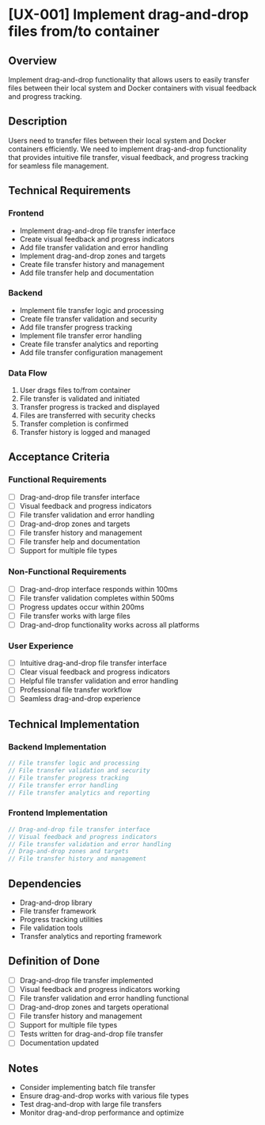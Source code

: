 # [UX-001] Implement drag-and-drop files from/to container

## Overview

Implement drag-and-drop functionality that allows users to easily transfer files between their local system and Docker containers with visual feedback and progress tracking.

## Description

Users need to transfer files between their local system and Docker containers efficiently. We need to implement drag-and-drop functionality that provides intuitive file transfer, visual feedback, and progress tracking for seamless file management.

## Technical Requirements

### Frontend

- Implement drag-and-drop file transfer interface
- Create visual feedback and progress indicators
- Add file transfer validation and error handling
- Implement drag-and-drop zones and targets
- Create file transfer history and management
- Add file transfer help and documentation

### Backend

- Implement file transfer logic and processing
- Create file transfer validation and security
- Add file transfer progress tracking
- Implement file transfer error handling
- Create file transfer analytics and reporting
- Add file transfer configuration management

### Data Flow

1. User drags files to/from container
2. File transfer is validated and initiated
3. Transfer progress is tracked and displayed
4. Files are transferred with security checks
5. Transfer completion is confirmed
6. Transfer history is logged and managed

## Acceptance Criteria

### Functional Requirements

- [ ] Drag-and-drop file transfer interface
- [ ] Visual feedback and progress indicators
- [ ] File transfer validation and error handling
- [ ] Drag-and-drop zones and targets
- [ ] File transfer history and management
- [ ] File transfer help and documentation
- [ ] Support for multiple file types

### Non-Functional Requirements

- [ ] Drag-and-drop interface responds within 100ms
- [ ] File transfer validation completes within 500ms
- [ ] Progress updates occur within 200ms
- [ ] File transfer works with large files
- [ ] Drag-and-drop functionality works across all platforms

### User Experience

- [ ] Intuitive drag-and-drop file transfer interface
- [ ] Clear visual feedback and progress indicators
- [ ] Helpful file transfer validation and error handling
- [ ] Professional file transfer workflow
- [ ] Seamless drag-and-drop experience

## Technical Implementation

### Backend Implementation

```rust
// File transfer logic and processing
// File transfer validation and security
// File transfer progress tracking
// File transfer error handling
// File transfer analytics and reporting
```

### Frontend Implementation

```typescript
// Drag-and-drop file transfer interface
// Visual feedback and progress indicators
// File transfer validation and error handling
// Drag-and-drop zones and targets
// File transfer history and management
```

## Dependencies

- Drag-and-drop library
- File transfer framework
- Progress tracking utilities
- File validation tools
- Transfer analytics and reporting framework

## Definition of Done

- [ ] Drag-and-drop file transfer implemented
- [ ] Visual feedback and progress indicators working
- [ ] File transfer validation and error handling functional
- [ ] Drag-and-drop zones and targets operational
- [ ] File transfer history and management
- [ ] Support for multiple file types
- [ ] Tests written for drag-and-drop file transfer
- [ ] Documentation updated

## Notes

- Consider implementing batch file transfer
- Ensure drag-and-drop works with various file types
- Test drag-and-drop with large file transfers
- Monitor drag-and-drop performance and optimize
